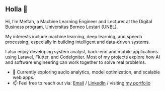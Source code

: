 ## Holla 👋

Hi, I’m Meftah, a Machine Learning Engineer and Lecturer at the Digital Business program, Universitas Borneo Lestari (UNBL).

My interests include machine learning, deep learning, and speech processing, especially in building intelligent and data-driven systems.

I also enjoy developing system analyst, back-end and mobile applications using Laravel, Flutter, and CodeIgniter. Most of my projects explore how AI and software engineering can work together to solve real problems.

- 🌱 Currently exploring audio analytics, model optimization, and scalable web apps.
- 📫 Feel free to reach out via: [Email](mailto:meftah.mafazy@gmail.com) / [LinkedIn](https://www.linkedin.com/in/meftahmafazy/) / visiting [my portfolio](https://meftahmafazy.github.io/)
